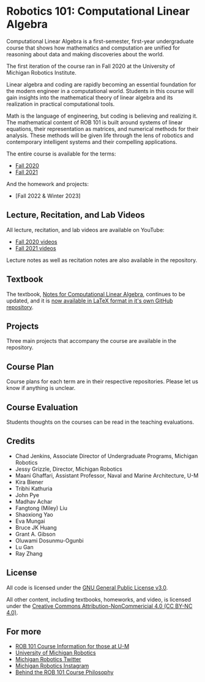 # Robotics 101: Computational Linear Algebra

Computational Linear Algebra is a first-semester, first-year undergraduate course that shows how mathematics and computation are unified for reasoning about data and making discoveries about the world.

The first iteration of the course ran in Fall 2020 at the University of Michigan Robotics Institute.

Linear algebra and coding are rapidly becoming an essential foundation for the modern engineer in a computational world.  Students in this course will gain insights into the mathematical theory of linear algebra and its realization in practical computational tools. 

Math is the language of engineering, but coding is believing and realizing it. The mathematical content of ROB 101 is built around systems of linear equations, their representation as matrices, and numerical methods for their analysis. These methods will be given life through the lens of robotics and contemporary intelligent systems and their compelling applications.

The entire course is available for the terms:
- [Fall 2020](https://github.com/michiganrobotics/rob101/tree/main/Fall%202020)
- [Fall 2021](https://github.com/michiganrobotics/rob101/tree/main/Fall%202021)

And the homework and projects:
- [Fall 2022 & Winter 2023]

## Lecture, Recitation, and Lab Videos
All lecture, recitation, and lab videos are available on YouTube:  
- [Fall 2020 videos](https://www.youtube.com/playlist?list=PLdPQZLMHRjDK8ZbLIcq1Q2PQobIi68dpv)
- [Fall 2021 videos](https://www.youtube.com/playlist?list=PLdPQZLMHRjDJ5d_dE4FeOviv0gRe4UYsB)  

Lecture notes as well as recitation notes are also available in the repository.

## Textbook
The textbook, [Notes for Computational Linear Algebra](https://github.com/michiganrobotics/rob101/blob/main/Fall%202021/Textbook/ROB_101_December_2021_Grizzle.pdf), continues to be updated, and it is [now available in LaTeX format in it's own GitHub repository](https://github.com/michiganrobotics/ROB-101-Textbook-Computational-Linear-Algebra).

## Projects
Three main projects that accompany the course are available in the repository.

## Course Plan
Course plans for each term are in their respective repositories. Please let us know if anything is unclear.

## Course Evaluation
Students thoughts on the courses can be read in the teaching evaluations.

## Credits
- Chad Jenkins, Associate Director of Undergraduate Programs, Michigan Robotics
- Jessy Grizzle, Director, Michigan Robotics
- Maani Ghaffari, Assistant Professor, Naval and Marine Architecture, U-M
- Kira Biener
- Tribhi Kathuria
- John Pye
- Madhav Achar
- Fangtong (Miley) Liu
- Shaoxiong Yao
- Eva Mungai
- Bruce JK Huang
- Grant A. Gibson
- Oluwami Dosunmu-Ogunbi
- Lu Gan
- Ray Zhang

## License
All code is licensed under the [GNU General Public License v3.0](https://github.com/michiganrobotics/rob101/blob/main/LICENSE).

All other content, including textbooks, homeworks, and video, is licensed under the [Creative Commons Attribution-NonCommericial 4.0 (CC BY-NC 4.0)](https://creativecommons.org/licenses/by-nc/4.0/).

## For more
- [ROB 101 Course Information for those at U-M](https://robotics.umich.edu/academic-program/course-offerings/rob101/)
- [University of Michigan Robotics](https://robotics.umich.edu)
- [Michigan Robotics Twitter](http://twitter.com/umrobotics)
- [Michigan Robotics Instagram](http://instagram.com/umrobotics/)
- [Behind the ROB 101 Course Philosophy](http://www.asee-prism.org/solving-for-equity/)